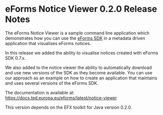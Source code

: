 # eForms Notice Viewer 0.2.0 Release Notes

The eForms Notice Viewer is a sample command line application which demonstrates how you can use the [eForms SDK](https://github.com/OP-TED/eForms-SDK) in a metadata driven application that visualises eForms notices.

In this release we added the ability to visualise notices created with eForms SDK 0.7.x.

We also added to the notice viewer the ability to automatically download and use new versions of the SDK as they become available. You can use our approach as an example on how to create an application that maintains and uses several versions of the eForms SDK.

The documentation is available at: https://docs.ted.europa.eu/eforms/latest/notice-viewer

This version depends on the EFX toolkit for Java version 0.2.0.
